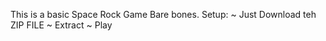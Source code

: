 This is a basic Space Rock Game
Bare bones. 
Setup:
~ Just Download teh ZIP FILE 
~ Extract
~ Play 
